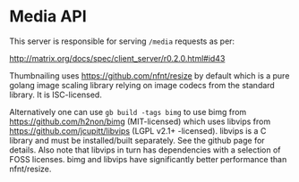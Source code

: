 # Media API

This server is responsible for serving `/media` requests as per:

http://matrix.org/docs/spec/client_server/r0.2.0.html#id43

Thumbnailing uses https://github.com/nfnt/resize by default which is a pure golang image scaling library relying on image codecs from the standard library. It is ISC-licensed.

Alternatively one can use `gb build -tags bimg` to use bimg from https://github.com/h2non/bimg (MIT-licensed) which uses libvips from https://github.com/jcupitt/libvips (LGPL v2.1+ -licensed). libvips is a C library and must be installed/built separately. See the github page for details. Also note that libvips in turn has dependencies with a selection of FOSS licenses. bimg and libvips have significantly better performance than nfnt/resize.

